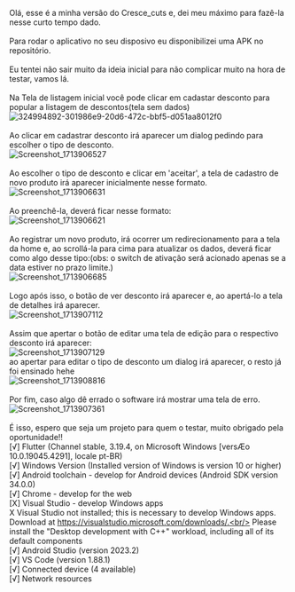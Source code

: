 Olá, esse é a minha versão do Cresce_cuts e, dei meu máximo para fazê-la nesse curto tempo dado.<br/>
<br/>
Para rodar o aplicativo no seu disposivo eu disponibilizei uma APK no repositório.<br/>
<br />
Eu tentei não sair muito da ideia inicial para não complicar muito na hora de testar, vamos lá.<br/>
<br/>
Na Tela de listagem inicial você pode clicar em cadastar desconto para popular a listagem de descontos(tela sem dados)<br/>
![324994892-301986e9-20d6-472c-bbf5-d051aa8012f0](https://github.com/ThallesVicenzo/cresce_cuts/assets/77857665/aeed5e33-024b-4e0d-9adf-56880c819bff)<br/>
<br/>
Ao clicar em cadastrar desconto irá aparecer um dialog pedindo para escolher o tipo de desconto.<br/>
![Screenshot_1713906527](https://github.com/ThallesVicenzo/cresce_cuts/assets/77857665/d244cb80-4fb6-4121-a414-16f41ecc10c6)<br/>
<br/>
Ao escolher o tipo de desconto e clicar em 'aceitar', a tela de cadastro de novo produto irá aparecer inicialmente nesse formato.<br/>
![Screenshot_1713906631](https://github.com/ThallesVicenzo/cresce_cuts/assets/77857665/646ca637-4875-4076-8372-c98e78eec42a)<br/>
<br/>
Ao preenchê-la, deverá ficar nesse formato:<br/>
![Screenshot_1713906621](https://github.com/ThallesVicenzo/cresce_cuts/assets/77857665/d16d42ed-2a0d-4f83-ab4d-6ad218c0162a)<br/>
<br/>
Ao registrar um novo produto, irá ocorrer um redirecionamento para a tela da home e, ao scrollá-la para cima para atualizar os dados, deverá ficar como algo desse tipo:(obs: o switch de ativação será acionado apenas se a data estiver no prazo limite.)<br/>
![Screenshot_1713906685](https://github.com/ThallesVicenzo/cresce_cuts/assets/77857665/74cc33b6-08fd-4dd0-9673-8b26afd9e8c8)<br/>
<br/>
Logo após isso, o botão de ver desconto irá aparecer e, ao apertá-lo a tela de detalhes irá aparecer.<br/>
![Screenshot_1713907112](https://github.com/ThallesVicenzo/cresce_cuts/assets/77857665/14ee97a8-994b-4793-9e74-bd31727afd8c)<br/>
<br/>
Assim que apertar o botão de editar uma tela de edição para o respectivo desconto irá aparecer:<br/>
![Screenshot_1713907129](https://github.com/ThallesVicenzo/cresce_cuts/assets/77857665/4fa68d33-443f-4cf4-98f6-df00c710ca5a)<br/>
ao apertar para editar o tipo de desconto um dialog irá aparecer, o resto já foi ensinado hehe<br/>
![Screenshot_1713908816](https://github.com/ThallesVicenzo/cresce_cuts/assets/77857665/a6850cf0-4e33-4323-a54c-7094f400dffb)<br/>
<br/>
Por fim, caso algo dê errado o software irá mostrar uma tela de erro.<br/>
![Screenshot_1713907361](https://github.com/ThallesVicenzo/cresce_cuts/assets/77857665/71ff5a68-641b-46e3-a351-9eae222e9f01)<br/>
<br/>
É isso, espero que seja um projeto para quem o testar, muito obrigado pela oportunidade!!<br/>
[√] Flutter (Channel stable, 3.19.4, on Microsoft Windows [versÆo 10.0.19045.4291], locale pt-BR)<br/>
[√] Windows Version (Installed version of Windows is version 10 or higher)<br/>
[√] Android toolchain - develop for Android devices (Android SDK version 34.0.0)<br/>
[√] Chrome - develop for the web<br/>
[X] Visual Studio - develop Windows apps<br/>
    X Visual Studio not installed; this is necessary to develop Windows apps.<br/>
      Download at https://visualstudio.microsoft.com/downloads/.<br/>
      Please install the "Desktop development with C++" workload, including all of its default components<br/>
[√] Android Studio (version 2023.2)<br/>
[√] VS Code (version 1.88.1)<br/>
[√] Connected device (4 available)<br/>
[√] Network resources<br/>









